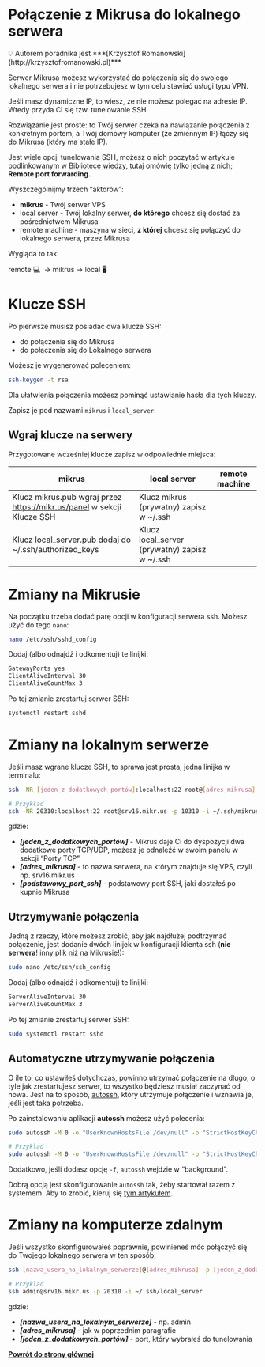# Połączenie z Mikrusa do lokalnego serwera

<aside>
💡 Autorem poradnika jest ***[Krzysztof Romanowski](http://krzysztofromanowski.pl)***

</aside>

Serwer Mikrusa możesz wykorzystać do połączenia się do swojego lokalnego serwera i nie potrzebujesz w tym celu  stawiać usługi typu VPN.

Jeśli masz dynamiczne IP, to wiesz, że nie możesz polegać na adresie IP. Wtedy przyda Ci się tzw. tunelowanie SSH.

Rozwiązanie jest proste: to Twój serwer czeka na nawiązanie połączenia z konkretnym portem, a Twój domowy komputer (ze zmiennym IP) łączy się do Mikrusa (który ma stałe IP).

Jest wiele opcji tunelowania SSH, możesz o nich poczytać w artykule podlinkowanym w [Bibliotece wiedzy](Biblioteka%20Mikrusa%20b7da194d9bbf43fea9aacbff9b943245.md), tutaj omówię tylko jedną z nich; **Remote port forwarding.**

Wyszczególnijmy trzech “aktorów”:

- **mikrus** - Twój serwer VPS
- local server - Twój lokalny serwer, **do którego** chcesz się dostać za pośrednictwem Mikrusa
- remote machine - maszyna w sieci, **z której** chcesz się połączyć do lokalnego serwera, przez Mikrusa

Wygląda to tak:

remote 💻  →  mikrus →  local 🖥️

# Klucze SSH

Po pierwsze musisz posiadać dwa klucze SSH:

- do połączenia się do Mikrusa
- do połączenia się do Lokalnego serwera

Możesz je wygenerować poleceniem:

```bash
ssh-keygen -t rsa
```

Dla ułatwienia połączenia możesz pominąć ustawianie hasła dla tych kluczy.

Zapisz je pod nazwami `mikrus` i `local_server`.

## Wgraj klucze na serwery

Przygotowane wcześniej klucze zapisz w odpowiednie miejsca:

| mikrus | local server | remote machine |
| --- | --- | --- |
| Klucz mikrus.pub wgraj przez https://mikr.us/panel w sekcji Klucze SSH | Klucz mikrus (prywatny) zapisz w ~/.ssh 
Klucz local_server.pub dodaj do ~/.ssh/authorized_keys | Klucz local_server (prywatny) zapisz w ~/.ssh |

# Zmiany na Mikrusie

Na początku trzeba dodać parę opcji w konfiguracji serwera ssh. Możesz użyć do tego `nano`:

```bash
nano /etc/ssh/sshd_config
```

Dodaj (albo odnajdź i odkomentuj) te linijki:

```bash
GatewayPorts yes
ClientAliveInterval 30
ClientAliveCountMax 3
```

Po tej zmianie zrestartuj serwer SSH:

```bash
systemctl restart sshd
```

# Zmiany na lokalnym serwerze

Jeśli masz wgrane klucze SSH, to sprawa jest prosta, jedna linijka w terminalu:

```bash
ssh -NR [jeden_z_dodatkowych_portów]:localhost:22 root@[adres_mikrusa] -p [podstawowy_port_ssh] -i ~/.ssh/mikrus

# Przykład
ssh -NR 20310:localhost:22 root@srv16.mikr.us -p 10310 -i ~/.ssh/mikrus
```

gdzie:

- ***[jeden_z_dodatkowych_portów]*** - Mikrus daje Ci do dyspozycji dwa dodatkowe porty TCP/UDP, możesz je odnaleźć w swoim panelu w sekcji “Porty TCP”
- ***[adres_mikrusa]*** - to nazwa serwera, na którym znajduje się VPS, czyli np. srv16.mikr.us
- ***[podstawowy_port_ssh]*** - podstawowy port SSH, jaki dostałeś po kupnie Mikrusa

## Utrzymywanie połączenia

Jedną z rzeczy, które możesz zrobić, aby jak najdłużej podtrzymać połączenie, jest dodanie dwóch linijek w konfiguracji klienta ssh (**nie serwera**! inny plik niż na Mikrusie!):

```bash
sudo nano /etc/ssh/ssh_config
```

Dodaj (albo odnajdź i odkomentuj) te linijki:

```bash
ServerAliveInterval 30
ServerAliveCountMax 3
```

Po tej zmianie zrestartuj serwer SSH:

```bash
sudo systemctl restart sshd
```

## Automatyczne utrzymywanie połączenia

O ile to, co ustawiłeś dotychczas, powinno utrzymać połączenie na długo, o tyle jak zrestartujesz serwer, to wszystko będziesz musiał zaczynać od nowa. Jest na to sposób, [autossh](https://github.com/Autossh/autossh), który utrzymuje połączenie i wznawia je, jeśli jest taka potrzeba.

Po zainstalowaniu aplikacji **autossh** możesz użyć polecenia:

```bash
sudo autossh -M 0 -o "UserKnownHostsFile /dev/null" -o "StrictHostKeyChecking no" -NR [jeden_z_dodatkowych_portów]:localhost:22 root@[adres_mikrusa] -p [podstawowy_port_ssh] -i ~/.ssh/mikrus

# Przyklad
sudo autossh -M 0 -o "UserKnownHostsFile /dev/null" -o "StrictHostKeyChecking no" -NR 20310:localhost:22 root@srv16.mikr.us -p 10310 -i /home/admin/.ssh/mikrus
```

Dodatkowo, jeśli dodasz opcję `-f`, `autossh` wejdzie w “background”.

Dobrą opcją jest skonfigurowanie `autossh` tak, żeby startował razem z systemem. Aby to zrobić, kieruj się [tym artykułem](https://www.everythingcli.org/ssh-tunnelling-for-fun-and-profit-autossh/).

# Zmiany na komputerze zdalnym

Jeśli wszystko skonfigurowałeś poprawnie, powinieneś móc połączyć się do Twojego lokalnego serwera w ten sposób:

```bash
ssh [nazwa_usera_na_lokalnym_serwerze]@[adres_mikrusa] -p [jeden_z_dodatkowych_portów] -i ~/.ssh/local_server

# Przyklad
ssh admin@srv16.mikr.us -p 20310 -i ~/.ssh/local_server
```

gdzie:

- ***[nazwa_usera_na_lokalnym_serwerze]*** - np. admin
- ***[adres_mikrusa]*** - jak w poprzednim paragrafie
- ***[jeden_z_dodatkowych_portów]*** - port, który wybrałeś do tunelowania

**[Powrót do strony głównej](../MIKR%20US%20-%20Don't%20Panic!%2072ab7e2ae85342d2a0a0c9443d521166.md)**